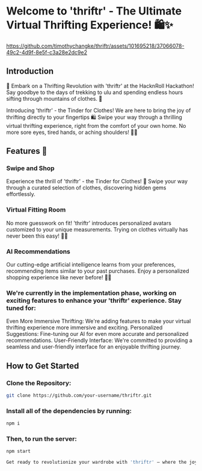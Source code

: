 
# Welcome to 'thriftr' - The Ultimate Virtual Thrifting Experience! 🛍️✨



https://github.com/timothychangke/thriftr/assets/101695218/37066078-49c2-4d9f-8e5f-c3a28e2dc9e2



## Introduction

🚀 Embark on a Thrifting Revolution with 'thriftr' at the HacknRoll Hackathon! Say goodbye to the days of trekking to ulu and spending endless hours sifting through mountains of clothes. 🌟

Introducing 'thriftr' - the Tinder for Clothes! We are here to bring the joy of thrifting directly to your fingertips 🛍️ Swipe your way through a thrilling virtual thrifting experience, right from the comfort of your own home. No more sore eyes, tired hands, or aching shoulders! 🏡✨

## Features 🌈

### Swipe and Shop
Experience the thrill of 'thriftr' - the Tinder for Clothes! 📱 Swipe your way through a curated selection of clothes, discovering hidden gems effortlessly.

### Virtual Fitting Room
No more guesswork on fit! 'thriftr' introduces personalized avatars customized to your unique measurements. Trying on clothes virtually has never been this easy! 👗👤

### AI Recommendations
Our cutting-edge artificial intelligence learns from your preferences, recommending items similar to your past purchases. Enjoy a personalized shopping experience like never before! 🤖💡

### We're currently in the implementation phase, working on exciting features to enhance your 'thriftr' experience. Stay tuned for:

Even More Immersive Thrifting: We're adding features to make your virtual thrifting experience more immersive and exciting.
Personalized Suggestions: Fine-tuning our AI for even more accurate and personalized recommendations.
User-Friendly Interface: We're committed to providing a seamless and user-friendly interface for an enjoyable thrifting journey.

## How to Get Started

### Clone the Repository:

```bash
git clone https://github.com/your-username/thriftr.git
```

### Install all of the dependencies by running:

```bash
npm i
```

### Then, to run the server:

```bash
npm start

Get ready to revolutionize your wardrobe with 'thriftr' – where the joy of thrifting meets the convenience of technology! 🚀🛒 #HacknRoll #ThriftingRevolution #SwipeAndShop #ComingSoon





```
